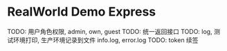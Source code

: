 # RealWorld Demo Express

TODO: 用户角色权限, admin, own, guest
TODO: 统一返回接口
TODO: log, 测试环境打印, 生产环境记录到文件 info.log, error.log
TODO: token 续签
